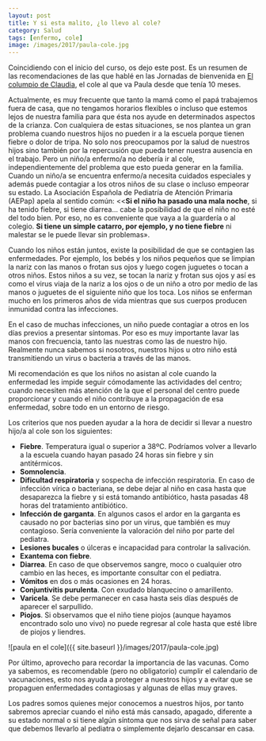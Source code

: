 ```yaml
---
layout: post
title: Y si esta malito, ¿lo llevo al cole?
category: Salud
tags: [enfermo, cole]
image: /images/2017/paula-cole.jpg
---
```


Coincidiendo con el inicio del curso, os dejo este post. Es un resumen de las recomendaciones de las que hablé en las Jornadas de bienvenida en [El columpio de Claudia](http://www.elcolumpiodeclaudia.com), el cole al que va Paula desde que tenía 10 meses.

Actualmente, es muy frecuente que tanto la mamá como el papá trabajemos fuera de casa, que no tengamos horarios flexibles o incluso que estemos lejos de nuestra familia para que ésta nos ayude en determinados aspectos de la crianza. Con cualquiera de estas situaciones, se nos plantea un gran problema cuando nuestros hijos no pueden ir a la escuela porque tienen fiebre o dolor de tripa. No solo nos preocupamos por la salud de nuestros hijos sino también por la repercusión que pueda tener nuestra ausencia en el trabajo.
Pero un niño/a enfermo/a no debería ir al cole, independientemente del problema que esto pueda generar en la familia. Cuando un niño/a se encuentra enfermo/a necesita cuidados especiales y además puede contagiar a los otros niños de su clase o incluso empeorar su estado.
La Asociación Española de Pediatría de Atención Primaria (AEPap) apela al sentido común: <<**Si el niño ha pasado una mala noche**, si ha tenido fiebre, si tiene diarrea... cabe la posibilidad de que el niño no esté del todo bien. Por eso, no es conveniente que vaya a la guardería o al colegio. **Si tiene un simple catarro, por ejemplo, y no tiene fiebre** ni malestar se le puede llevar sin problemas».

Cuando los niños están juntos, existe la posibilidad de que se contagien las enfermedades. Por ejemplo, los bebés y los niños pequeños que se limpian la nariz con las manos o frotan sus ojos y luego cogen juguetes o tocan a otros niños. Estos niños a su vez, se tocan la nariz y frotan sus ojos y así es como el virus viaja de la nariz a los ojos o de un niño a otro por medio de las manos o juguetes de el siguiente niño que los toca. Los niños se enferman mucho en los primeros años de vida mientras que sus cuerpos producen inmunidad contra las infecciones.

En el caso de muchas infecciones, un niño puede contagiar a otros en los días previos a presentar síntomas. Por eso es muy importante lavar las manos con frecuencia, tanto las nuestras como las de nuestro hijo. Realmente nunca sabemos si nosotros, nuestros hijos u otro niño está transmitiendo un virus o bacteria a través de las manos.

Mi recomendación es que los niños no asistan al cole cuando la enfermedad les impide seguir cómodamente las actividades del centro; cuando necesiten más atención de la que el personal del centro puede proporcionar y cuando el niño contribuye a la propagación de esa enfermedad, sobre todo en un entorno de riesgo.

Los criterios que nos pueden ayudar a la hora de decidir si llevar a nuestro hijo/a al cole son los siguientes:
*	**Fiebre**. Temperatura igual o superior a 38ºC. Podríamos volver a llevarlo a la escuela cuando hayan pasado 24 horas sin fiebre y sin antitérmicos.
*	**Somnolencia**.
*	**Dificultad respiratoria** y sospecha de infección respiratoria. En caso de infección vírica o bacteriana, se debe dejar al niño en casa hasta que desaparezca la fiebre y si está tomando antibiótico, hasta pasadas 48 horas del tratamiento antibiótico.
*	**Infección de garganta**. En algunos casos el ardor en la garganta es causado no por bacterias sino por un virus, que también es muy contagioso. Sería conveniente la valoración del niño por parte del pediatra.
*	**Lesiones bucales** o úlceras e incapacidad para controlar la salivación.
*	**Exantema con fiebre**.
*	**Diarrea**. En caso de que observemos sangre, moco o cualquier otro cambio en las heces, es importante consultar con el pediatra.
*	**Vómitos** en dos o más ocasiones en 24 horas.
*	**Conjuntivitis purulenta**. Con exudado blanquecino o amarillento.
*	**Varicela**. Se debe permanecer en casa hasta seis días después de aparecer el sarpullido.
*	**Piojos**. Si observamos que el niño tiene piojos (aunque hayamos encontrado solo uno vivo) no puede regresar al cole hasta que esté libre de piojos y liendres.

![paula en el cole]({{ site.baseurl }}/images/2017/paula-cole.jpg)

Por último, aprovecho para recordar la importancia de las vacunas. Como ya sabemos, es recomendable (pero no obligatorio) cumplir el calendario de vacunaciones, esto nos ayuda a proteger a nuestros hijos y a evitar que se propaguen enfermedades contagiosas y algunas de ellas muy graves.

Los padres somos quienes mejor conocemos a nuestros hijos, por tanto sabremos apreciar cuando el niño está más cansado, apagado, diferente a su estado normal o si tiene algún síntoma que nos sirva de señal para saber que debemos llevarlo al pediatra o simplemente dejarlo descansar en casa.
